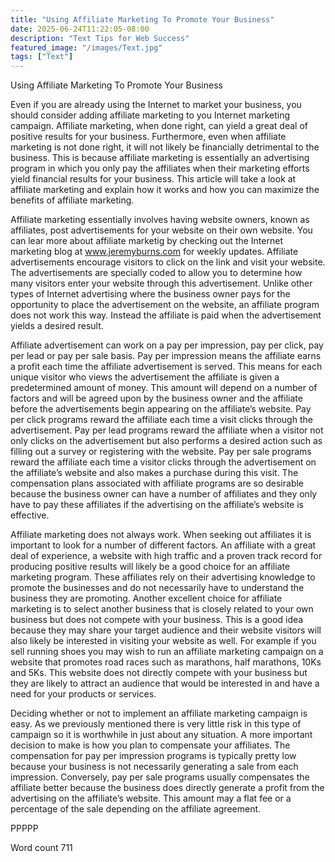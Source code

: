 ```yaml
---
title: "Using Affiliate Marketing To Promote Your Business"
date: 2025-06-24T11:22:05-08:00
description: "Text Tips for Web Success"
featured_image: "/images/Text.jpg"
tags: ["Text"]
---
```


Using Affiliate Marketing To Promote Your Business

Even if you are already using the Internet to market your business, you should consider adding affiliate marketing to you Internet marketing campaign. Affiliate marketing, when done right, can yield a great deal of positive results for your business. Furthermore, even when affiliate marketing is not done right, it will not likely be financially detrimental to the business. This is because affiliate marketing is essentially an advertising program in which you only pay the affiliates when their marketing efforts yield financial results for your business. This article will take a look at affiliate marketing and explain how it works and how you can maximize the benefits of affiliate marketing. 

Affiliate marketing essentially involves having website owners, known as affiliates, post advertisements for your website on their own website. You can lear more about affiliate marketig by checking out the Internet marketing blog at www.jeremyburns.com for weekly updates. Affiliate advertisements encourage visitors to click on the link and visit your website. The advertisements are specially coded to allow you to determine how many visitors enter your website through this advertisement. Unlike other types of Internet advertising where the business owner pays for the opportunity to place the advertisement on the website, an affiliate program does not work this way. Instead the affiliate is paid when the advertisement yields a desired result.

Affiliate advertisement can work on a pay per impression, pay per click, pay per lead or pay per sale basis. Pay per impression means the affiliate earns a profit each time the affiliate advertisement is served. This means for each unique visitor who views the advertisement the affiliate is given a predetermined amount of money. This amount will depend on a number of factors and will be agreed upon by the business owner and the affiliate before the advertisements begin appearing on the affiliate’s website. Pay per click programs reward the affiliate each time a visit clicks through the advertisement. Pay per lead programs reward the affiliate when a visitor not only clicks on the advertisement but also performs a desired action such as filling out a survey or registering with the website. Pay per sale programs reward the affiliate each time a visitor clicks through the advertisement on the affiliate’s website and also makes a purchase during this visit. The compensation plans associated with affiliate programs are so desirable because the business owner can have a number of affiliates and they only have to pay these affiliates if the advertising on the affiliate’s website is effective.

Affiliate marketing does not always work. When seeking out affiliates it is important to look for a number of different factors. An affiliate with a great deal of experience, a website with high traffic and a proven track record for producing positive results will likely be a good choice for an affiliate marketing program. These affiliates rely on their advertising knowledge to promote the businesses and do not necessarily have to understand the business they are promoting. Another excellent choice for affiliate marketing is to select another business that is closely related to your own business but does not compete with your business. This is a good idea because they may share your target audience and their website visitors will also likely be interested in visiting your website as well. For example if you sell running shoes you may wish to run an affiliate marketing campaign on a website that promotes road races such as marathons, half marathons, 10Ks and 5Ks. This website does not directly compete with your business but they are likely to attract an audience that would be interested in and have a need for your products or services.

Deciding whether or not to implement an affiliate marketing campaign is easy. As we previously mentioned there is very little risk in this type of campaign so it is worthwhile in just about any situation. A more important decision to make is how you plan to compensate your affiliates. The compensation for pay per impression programs is typically pretty low because your business is not necessarily generating a sale from each impression. Conversely, pay per sale programs usually compensates the affiliate better because the business does directly generate a profit from the advertising on the affiliate’s website. This amount may a flat fee or a percentage of the sale depending on the affiliate agreement. 

PPPPP

Word count 711





